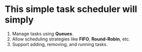 # This simple task scheduler will simply

1.  Manage tasks using **Queues**.
2.  Allow scheduling strategies like **FIFO**, **Round-Robin**, etc.
3.  Support adding, removing, and running tasks.

